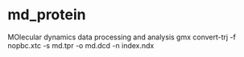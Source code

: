 # md_protein
MOlecular dynamics data processing and analysis 
gmx convert-trj -f nopbc.xtc -s md.tpr -o md.dcd -n index.ndx
